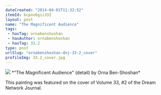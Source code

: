 ```yaml
---
dateCreated: "2014-04-01T11:32:52"
itemId: bcpov6gii332
layout: post
name: "The Magnificent Audience"
tags:
 - hasTag: ornabenshoshan
 - hasAuthor: ornabenshoshan
 - hasTag: 33.2
type: post
urlSlug: "ornabenshoshan-dnj-33-2_cover"
profileImg: 33.2_cover.jpg
---
```


<img src="../images/33.2_cover.jpg" width="auto" height="auto"/>
*"The Magnificent Audience" (detail) by Orna Ben-Shoshan*

This painting was featured on the cover of Volume 33, #2 of the Dream Network Journal.